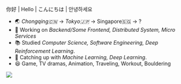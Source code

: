 你好 | Hello | こんにちは | 안녕하세요
- 🌏 *Chongqing🇨🇳* -> *Tokyo🇯🇵* -> Singapore🇸🇬 -> ?
- 💼 Working on *Backend/Some Frontend, Distributed System, Micro Services*
- 📚 Studied *Computer Science, Software Engineering, Deep Reinforcement Learning*.
- 📖 Catching up with *Machine Learning, Deep Learning*.
- 😆 Game, TV dramas, Animation, Traveling, Workout, Bouldering

<a href="https://github.com/anuraghazra/github-readme-stats">
  <img align="left" src="https://github-readme-stats.vercel.app/api?username=namidairo777&count_private=true&show_icons=true&theme=buefy" />
</a>
